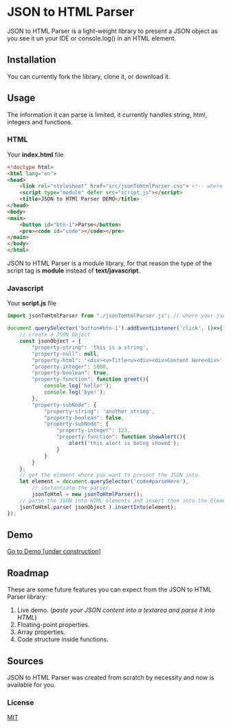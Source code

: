# JSON to HTML Parser
JSON to HTML Parser is a light-weight library to present a JSON object as you see it un your IDE or console.log() in an HTML element.

## Installation
You can currently fork the library, clone it, or download it.

## Usage
The information it can parse is limited, it currently handles string, html, integers and functions.

### HTML
Your **index.html** file

```html
<!doctype html>
<html lang="en">
<head>
    <link rel="stylesheet" href="src/jsonToHtmlParser.css"> <!-- where the jsonToHtml .css file is located -->
    <script type="module" defer src="script.js"></script>
    <title>JSON to HTMl Parser DEMO</title>
</head>
<body>
<main>
    <button id="btn-1">Parse</button>
    <pre><code id="code"></code></pre>
</main>
</body>
</html>
```
JSON to HTML Parser is a module library, for that reason the type of the script tag is **module** instead of **text/javascript**.
### Javascript
Your **script.js** file
```javascript
import jsonToHtmlParser from "./jsonToHtmlParser.js"; // where your jsonToHtmlParser.js file is located

document.querySelector('button#btn-1').addEventListener('click', ()=>{
	// create a JSON Object
	const jsonObject = {
		"property-string": 'this is a string',
		"property-null": null,
		"property-html": '<div><u>Title<u><div><div>Content Here<div>',
		"property-integer": 5000,
		"property-boolean": true,
		"property-function": function greet(){
			console.log('hello!');
			console.log('bye!');
		},
		"property-subNode": {
			"property-string": 'another string',
			"property-boolean": false,
			"property-subNode": {
				"property-integer": 123,
				"property-function": function showAlert(){
					alert('this alert is being showed');
				}
			}
		}
	};
	// get the element where you want to present the JSON into.
	let element = document.querySelector('code#parseHere'),
        // instantiate the parser.
        jsonToHtml = new jsonToHtmlParser();
	// parse the JSON into HTML elements and insert them into the Element.
	jsonToHtml.parse( jsonObject ).insertInto(element);
});
```

## Demo
[Go to Demo [under construction]](https://google.com)

## Roadmap
These are some future features you can expect from the JSON to HTML Parser library:
1. Live demo. (*paste your JSON content into a textarea and parse it into HTML*)
2. Floating-point properties.
3. Array properties.
4. Code structure inside functions.


## Sources
JSON to HTML Parser was created from scratch by necessity and now is available for you.

### License
[MIT](https://choosealicense.com/licenses/mit/)